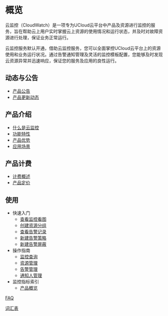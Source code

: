 <!--一下子提供一种思路，欢迎大家发挥 -->

# 概览

云监控（CloudWatch）是一项专为UCloud云平台中产品及资源进行监控的服务，旨在帮助云上用户实时掌握云上资源的使用情况和运行状态，并及时对故障资源进行处理，保证业务正常运行。

云监控服务默认开通，借助云监控服务，您可以全面掌控UCloud云平台上的资源使用和业务运行状况。通过告警通知管理及灵活的监控模板配置，您能够及时发现云资源异常并迅速响应，保证您的服务及应用的良性运行。

## 动态与公告

* [产品公告](/cloudwatch/notice/announcement.md)
* [产品更新动态](/cloudwatch/notice/Renewal.md)

## 产品介绍

* [什么是云监控](/cloudwatch/introduction/intro.md)
* [功能特性](/cloudwatch/introduction/function.md)
* [产品优势](/cloudwatch/introduction/advantage.md)
* [应用场景](/cloudwatch/introduction/use.md)

## 产品计费

* [计费概述](/cloudwatch/introduction/billway.md)
* [产品定价](/cloudwatch/introduction/snsbillservice.md)

## 使用

* 快速入门
  * [查看监控看图](/cloudwatch/use/start/pictures.md)
  * [创建资源分组](/cloudwatch/use/start/groups.md)
  * [查看告警记录](/cloudwatch/use/start/records.md)
  * [新建告警策略](/cloudwatch/use/start/policy.md)
  * [新建告警屏蔽](/cloudwatch/use/start/shield.md)
* 操作指南
  * [监控查询](/cloudwatch/use/guide/monitoring.md)
  * [资源管理](/cloudwatch/use/guide/resource.md)
  * [告警管理](/cloudwatch/use/guide/alarm.md)
  * [通知人管理](/cloudwatch/use/guide/notify.md)
* 监控指标索引
  * [产品概览](/cloudwatch/metric/intro.md)

[FAQ](/cloudwatch/FAQ.md)

[词汇表](/cloudwatch/_glossary.md)

